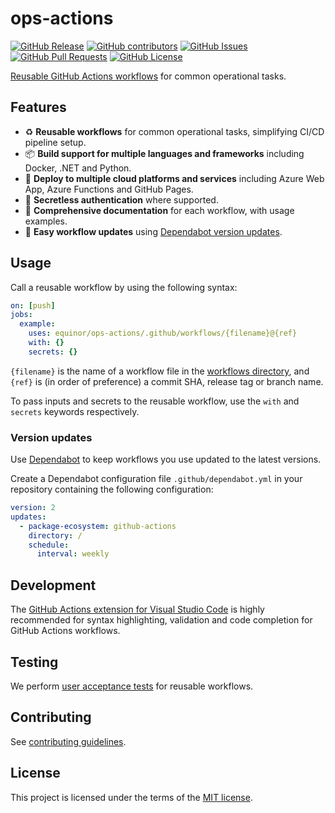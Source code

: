 # ops-actions

[![GitHub Release](https://img.shields.io/github/v/release/equinor/ops-actions)](https://github.com/equinor/ops-actions/releases/latest)
[![GitHub contributors](https://img.shields.io/github/contributors/equinor/ops-actions)](https://github.com/equinor/ops-actions/graphs/contributors)
[![GitHub Issues](https://img.shields.io/github/issues/equinor/ops-actions)](https://github.com/equinor/ops-actions/issues)
[![GitHub Pull Requests](https://img.shields.io/github/issues-pr/equinor/ops-actions)](https://github.com/equinor/ops-actions/pulls)
[![GitHub License](https://img.shields.io/github/license/equinor/ops-actions)](LICENSE)

[Reusable GitHub Actions workflows](https://docs.github.com/en/actions/using-workflows/reusing-workflows) for common operational tasks.

## Features

- ♻ **Reusable workflows** for common operational tasks, simplifying CI/CD pipeline setup.
- 📦 **Build support for multiple languages and frameworks** including Docker, .NET and Python.
- 🚀 **Deploy to multiple cloud platforms and services** including Azure Web App, Azure Functions and GitHub Pages.
- 🔑 **Secretless authentication** where supported.
- 📝 **Comprehensive documentation** for each workflow, with usage examples.
- 🤖 **Easy workflow updates** using [Dependabot version updates](#version-updates).

## Usage

Call a reusable workflow by using the following syntax:

```yaml
on: [push]
jobs:
  example:
    uses: equinor/ops-actions/.github/workflows/{filename}@{ref}
    with: {}
    secrets: {}
```

`{filename}` is the name of a workflow file in the [workflows directory](.github/workflows), and `{ref}` is (in order of preference) a commit SHA, release tag or branch name.

To pass inputs and secrets to the reusable workflow, use the `with` and `secrets` keywords respectively.

### Version updates

Use [Dependabot](https://docs.github.com/en/code-security/dependabot/dependabot-version-updates/about-dependabot-version-updates) to keep workflows you use updated to the latest versions.

Create a Dependabot configuration file `.github/dependabot.yml` in your repository containing the following configuration:

```yaml
version: 2
updates:
  - package-ecosystem: github-actions
    directory: /
    schedule:
      interval: weekly
```

## Development

The [GitHub Actions extension for Visual Studio Code](https://marketplace.visualstudio.com/items?itemName=GitHub.vscode-github-actions) is highly recommended for syntax highlighting, validation and code completion for GitHub Actions workflows.

## Testing

We perform [user acceptance tests](https://en.wikipedia.org/wiki/Acceptance_testing#User_acceptance_testing) for reusable workflows.

## Contributing

See [contributing guidelines](CONTRIBUTING.md).

## License

This project is licensed under the terms of the [MIT license](LICENSE).
